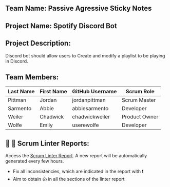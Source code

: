 ## Team Name: Passive Agressive Sticky Notes  

## Project Name: Spotify Discord Bot

## Project Description:
Discord bot should allow users to Create and modify a playlist to be playing in Discord. 

## Team Members:

Last Name       | First Name      | GitHub Username    | Scrum Role
--------------- | --------------- | ------------------ | ---------------
Pittman         | Jordan          | jordanpittman      | Scrum Master
Sarmento        | Abbie           | abbiesarmento      | Developer
Weiler          | Chadwick        | chadwickweiler     | Product Owner
Wolfe           | Emily           | userewolfe         | Developer

## :eyes: :memo: Scrum Linter Reports:
Access the [Scrum Linter Report](https://cs.boisestate.edu/~bdit/ScrumLinter/CS471S24ScrumLinterReports/CS471-S24-Team13_bUSuOn9i3ryRug3twJcT3KYBv48dryri7OLsmdsK/). A new report will be automatically generated every few hours.
- Fix all inconsistencies, which are indicated in the report with :heavy_exclamation_mark:
- Aim to obtain :thumbsup: in all the sections of the linter report


